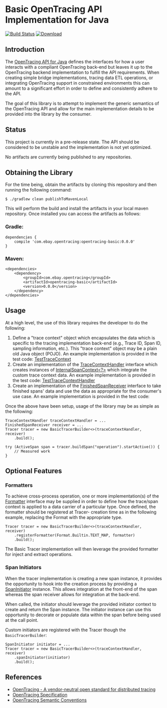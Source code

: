 # Basic OpenTracing API Implementation for Java

[![Build Status](https://travis-ci.org/eBay/opentracing-basic.svg?branch=master)](https://travis-ci.org/eBay/opentracing-basic)
[ ![Download](https://api.bintray.com/packages/mcumings/opentracing-basic/opentracing-basic/images/download.svg) ](https://bintray.com/mcumings/opentracing-basic/opentracing-basic/_latestVersion)

## Introduction

 The [OpenTracing API for Java](https://github.com/opentracing/opentracing-java)
 defines the interfaces for how a user interacts with a compliant
 OpenTracing back-end but leaves it up to the OpenTracing backend
 implementation to fulfill the API requirements. When creating simple
 bridge implementations, tracing data ETL operations, or integrating
 OpenTracing support in constrained environments this can amount to
 a significant effort in order to define and consistently adhere
 to the API.

 The goal of this library is to attempt to implement the generic
 semantics of the OpenTracing API and allow for the main implementation
 details to be provided into the library by the consumer.

## Status

 This project is currently in a pre-release state.  The API should be
 considered to be unstable and the implementation is not yet optimized.

 No artifacts are currently being published to any repositories.

## Obtaining the Library

 For the time being, obtain the artifacts by cloning this repository
 and then running the following command:

```
$ ./gradlew clean publishToMavenLocal

```

 This will perform the build and install the artifacts in your local
 maven repository.  Once installed you can access the artifacts as
 follows:

### Gradle:

```
dependencies {
    compile 'com.ebay.opentracing:opentracing-basic:0.0.0'
}
```

### Maven:

```
<dependencies>
    <dependency>
        <groupId>com.ebay.opentracing</groupId>
        <artifactId>opentracing-basic</artifactId>
        <version>0.0.0</version>
    </dependency>
</dependencies>
```

## Usage

 At a high level, the use of this library requires the developer to
 do the following:

1. Define a "trace context" object which encapsulates the data which
  is specific to the tracing implementation back-end (e.g., Trace ID,
  Span ID, sampling information, etc.).  This "trace context" object
  may be a plain old Java object (POJO).  An example implementation
  is provided in the test code:
  [TestTraceContext](src/test/java/com/ebay/opentracing/basic/TestTraceContext.java)
1. Create an implementation of the
  [TraceContextHandler](src/main/java/com/ebay/opentracing/basic/TraceContextHandler.java)
  interface which creates instances of
  [InternalSpanContext<?>](src/main/java/com/ebay/opentracing/basic/InternalSpanContext.java)
  which integrate the custom trace context data.  An example
  implementation is provided in the test code:
  [TestTraceContextHandler](src/test/java/com/ebay/opentracing/basic/TestTraceContextHandler.java)
1. Create an implementation of the
  [FinishedSpanReceiver](src/main/java/com/ebay/opentracing/basic/FinishedSpanReceiver.java)
  interface to take finished spans' data and use the data as appropriate
  for the consumer's use case.  An example implementation is provided
  in the test code:

 Once the above have been setup, usage of the library may be as simple
 as the following:

```
TraceContextHandler traceContextHandler = ...
FinishedSpanReceiver receiver = ...
Tracer tracer = new BasicTracerBuilder<>(traceContextHandler, receiver)
    .build();

try (ActiveSpan span = tracer.buildSpan("operation").startActive()) {
    // Measured work
}
```

## Optional Features

### Formatters

 To achieve cross-process operation, one or more implementation(s) of the
 [Formatter](src/main/java/com/ebay/opentracing/basic/Formatter.java)
 interface may be supplied in order to define how the trace/span context
 is applied to a data carrier of a particular type.  Once defined, the formatter
 should be registered at Tracer- creation time as in the following
 example, replacing the Format with the appropriate type.

```
Tracer tracer = new BasicTracerBuilder<>(traceContextHandler, receiver)
    .registerFormatter(Format.Builtin.TEXT_MAP, formatter)
    .build();
```

The Basic Tracer implementation will then leverage the provided
formatter for inject and extract operations.

### Span Initiators

 When the tracer implementation is creating a new span instance, it provides
 the opportunity to hook into the creation process by providing a
 [SpanInitiator](src/main/java/com/ebay/opentracing/basic/SpanInitiator.java)
 instance.  This allows integration at the front-end of the span whereas
 the span receiver allows for integration at the back-end.
 
 When called, the initiator should leverage the provided initiator context
 to create and return the Span instance.  The initiator instance can use this
 opportunity to decorate or populate data within the span before being used at
 the call point.
 
 Custom initiators are registered with the Tracer though the `BasicTracerBuilder`: 
 
```
SpanInitiator initiator = ...
Tracer tracer = new BasicTracerBuilder<>(traceContextHandler, receiver)
    .spanInitiator(initiator)
    .build();
```

## References

* [OpenTracing - A vendor-neutral open standard for distributed tracing](http://opentracing.io/)
* [OpenTracing Specification](https://github.com/opentracing/specification)
* [OpenTracing Semantic Conventions](https://github.com/opentracing/specification/blob/master/semantic_conventions.md)
